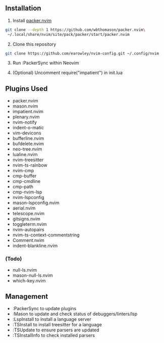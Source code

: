 ## Installation

1. Install [packer.nvim](https://github.com/wbthomason/packer.nvim)

```bash
git clone --depth 1 https://github.com/wbthomason/packer.nvim\
 ~/.local/share/nvim/site/pack/packer/start/packer.nvim
```

2. Clone this repository

```bash
git clone https://github.com/earowley/nvim-config.git ~/.config/nvim
```

3. Run :PackerSync within Neovim

4. (Optional) Uncomment require("impatient") in init.lua

## Plugins Used

* packer.nvim
* mason.nvim
* impatient.nvim
* plenary.nvim
* nvim-notify
* indent-o-matic
* vim-devicons
* bufferline.nvim
* bufdelete.nvim
* neo-tree.nvim
* lualine.nvim
* nvim-treesitter
* nvim-ts-rainbow
* nvim-cmp
* cmp-buffer
* cmp-cmdline
* cmp-path
* cmp-nvim-lsp
* nvim-lspconfig
* mason-lspconfig.nvim
* aerial.nvim
* telescope.nvim
* gitsigns.nvim
* toggleterm.nvim
* nvim-autopairs
* nvim-ts-context-commentstring
* Comment.nvim
* indent-blankline.nvim

### (Todo)
* null-ls.nvim
* mason-null-ls.nvim
* which-key.nvim

## Management

* :PackerSync to update plugins
* :Mason to update and check status of debuggers/linters/lsp
* :LspInstall <server> to install a language server
* :TSInstall to install treesitter for a language
* :TSUpdate to ensure parsers are updated
* :TSInstallInfo to check installed parsers
